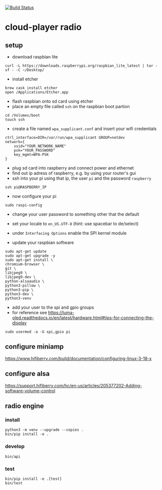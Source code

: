 [![Build Status](https://travis-ci.org/Cloud-Player/radio.svg?branch=master)](https://travis-ci.org/Cloud-Player/radio)

# cloud-player radio

## setup
- download raspbian lite
```
curl -L https://downloads.raspberrypi.org/raspbian_lite_latest | tar -xf - -C ~/Desktop/
```
- install etcher
```
brew cask install etcher
open /Applications/Etcher.app
```
- flash raspbian onto sd card using etcher
- place an empty file called `ssh` on the raspbian boot partion
```
cd /Volumes/boot
touch ssh
```
- create a file named `wpa_supplicant.conf` and insert your wifi credentials
```
ctrl_interface=DIR=/var/run/wpa_supplicant GROUP=netdev
network={
    ssid="YOUR_NETWORK_NAME"
    psk="YOUR_PASSWORD"
    key_mgmt=WPA-PSK
}
```

- plug sd card into raspberry and connect power and ethernet
- find out ip adress of raspberry, e.g. by using your router's gui
- ssh into your pi using that ip, the user `pi` and the password `raspberry`
```
ssh pi@RASPBERRY_IP
```

- now configure your pi
```
sudo raspi-config
```
- change your user password to something other that the default
- set your locale to `en_US.UTF-8` (hint: use spacebar to de/select)
- under `Interfacing Options` enable the SPI kernel module

- update your raspbian software
```
sudo apt-get update
sudo apt-get upgrade -y
sudo apt-get install \
chromium-browser \
git \
libjpeg9 \
libjpeg9-dev \
python-alsaaudio \
python3-pillow \
python3-pip \
python3-dev \
python3-venv
```

- add your user to the spi and gpio groups
- for reference see https://luma-oled.readthedocs.io/en/latest/hardware.html#tips-for-connecting-the-display
```
sudo usermod -a -G spi,gpio pi
```


## configure miniamp

https://www.hifiberry.com/build/documentation/configuring-linux-3-18-x

## configure alsa

https://support.hifiberry.com/hc/en-us/articles/205377202-Adding-software-volume-control

## radio engine

### install
```
python3 -m venv --upgrade --copies .
bin/pip install -e .
```

### develop
```
bin/api
```

### test
```
bin/pip install -e .[test]
bin/test
```
